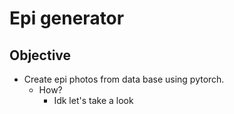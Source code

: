 # Epi generator

## Objective

- Create epi photos from data base using pytorch.
  - How?
    - Idk let's take a look

